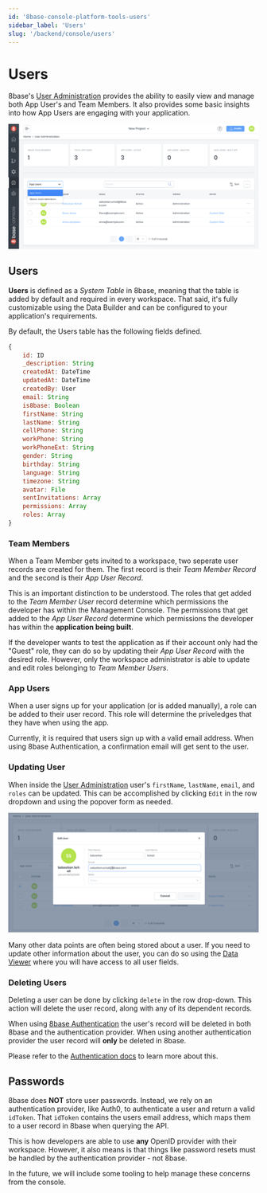 ```yaml
---
id: '8base-console-platform-tools-users'
sidebar_label: 'Users'
slug: '/backend/console/users'
---
```


# Users
8base's [User Administration](https://app.8base.com/users/app-users) provides the ability to easily view and manage both App User's and Team Members. It also provides some basic insights into how App Users are engaging with your application.

![User administration screen](./images/user-admin-1.png)

## Users
**Users** is defined as a *System Table* in 8base, meaning that the table is added by default and required in every workspace. That said, it's fully customizable using the Data Builder and can be configured to your application's requirements.

By default, the Users table has the following fields defined.

```javascript
{
    id: ID
    _description: String
    createdAt: DateTime
    updatedAt: DateTime
    createdBy: User
    email: String
    is8base: Boolean
    firstName: String
    lastName: String
    cellPhone: String
    workPhone: String
    workPhoneExt: String
    gender: String
    birthday: String
    language: String
    timezone: String
    avatar: File
    sentInvitations: Array
    permissions: Array
    roles: Array
}
```

### Team Members
When a Team Member gets invited to a workspace, two seperate user records are created for them. The first record is their *Team Member Record* and the second is their *App User Record*.

This is an important distinction to be understood. The roles that get added to the *Team Member User* record determine which permissions the developer has within the Management Console. The permissions that get added to the *App User Record* determine which permissions the developer has within the **application being built**.

If the developer wants to test the application as if their account only had the "Guest" role, they can do so by updating their *App User Record* with the desired role. However, only the workspace administrator is able to update and edit roles belonging to *Team Member Users*.

### App Users
When a user signs up for your application (or is added manually), a role can be added to their user record. This role will determine the priveledges that they have when using the app.

Currently, it is required that users sign up with a valid email address. When using 8base Authentication, a confirmation email will get sent to the user.

### Updating User
When inside the [User Administration](https://app.8base.com/users/app-users) user's `firstName`, `lastName`, `email`, and `roles` can be updated. This can be accomplished by clicking `Edit` in the row dropdown and using the popover form as needed.

![User administration screen](./images/ua-edit-user.png)

Many other data points are often being stored about a user. If you need to update other information about the user, you can do so using the [Data Viewer](https://app.8base.com/data/) where you will have access to all user fields.

### Deleting Users
Deleting a user can be done by clicking `delete` in the row drop-down. This action will delete the user record, along with any of its dependent records. 

When using [8base Authentication](https://docs.8base.com/docs/8base-console/authentication#8base-authentication) the user's record will be deleted in both 8base and the authentication provider. When using another authentication provider the user record will **only** be deleted in 8base.

Please refer to the [Authentication docs](https://docs.8base.com/docs/8base-console/authentication) to learn more about this.

## Passwords 
8base does **NOT** store user passwords. Instead, we rely on an authentication provider, like Auth0, to authenticate a user and return a valid `idToken`. That `idToken` contains the users email address, which maps them to a user record in 8base when querying the API.

This is how developers are able to use **any** OpenID provider with their workspace. However, it also means is that things like password resets must be handled by the authentication provider - not 8base.

In the future, we will include some tooling to help manage these concerns from the console.

